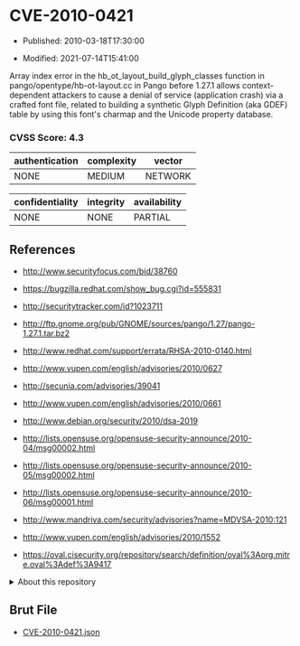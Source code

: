 # CVE-2010-0421

- Published: 2010-03-18T17:30:00

- Modified: 2021-07-14T15:41:00

Array index error in the hb_ot_layout_build_glyph_classes function in pango/opentype/hb-ot-layout.cc in Pango before 1.27.1 allows context-dependent attackers to cause a denial of service (application crash) via a crafted font file, related to building a synthetic Glyph Definition (aka GDEF) table by using this font's charmap and the Unicode property database.

### CVSS Score: **4.3**

| authentication | complexity | vector |
| --- | --- | --- |
| NONE | MEDIUM | NETWORK |

| confidentiality | integrity | availability |
| --- | --- | --- |
| NONE | NONE | PARTIAL |

## References

* http://www.securityfocus.com/bid/38760

* https://bugzilla.redhat.com/show_bug.cgi?id=555831

* http://securitytracker.com/id?1023711

* http://ftp.gnome.org/pub/GNOME/sources/pango/1.27/pango-1.27.1.tar.bz2

* http://www.redhat.com/support/errata/RHSA-2010-0140.html

* http://www.vupen.com/english/advisories/2010/0627

* http://secunia.com/advisories/39041

* http://www.vupen.com/english/advisories/2010/0661

* http://www.debian.org/security/2010/dsa-2019

* http://lists.opensuse.org/opensuse-security-announce/2010-04/msg00002.html

* http://lists.opensuse.org/opensuse-security-announce/2010-05/msg00002.html

* http://lists.opensuse.org/opensuse-security-announce/2010-06/msg00001.html

* http://www.mandriva.com/security/advisories?name=MDVSA-2010:121

* http://www.vupen.com/english/advisories/2010/1552

* https://oval.cisecurity.org/repository/search/definition/oval%3Aorg.mitre.oval%3Adef%3A9417

<details>
<summary>About this repository</summary> 

  This repository is part of the project [Live Hack CVE](https://github.com/Live-Hack-CVE). Main website can be found [www.live-hack.org](https://www.live-hack.org) 
  
  Made by [Sn0wAlice](https://github.com/Sn0wAlice) for the people that care about security and need to have a feed of the latest CVEs. Hope you enjoy it, don't forget to star the repo and follow me on [Twitter](https://twitter.com/Sn0wAlice) and [Github](https://github.com/Sn0wAlice). And that is my [personnal website](https://www.alice-snow.me/)

  - [Home Page](https://github.com/Live-Hack-CVE)
  - [Framework](https://github.com/Live-Hack-CVE/cve-framework)
  - [CVE database](https://github.com/Live-Hack-CVE/full_database)
  - [Changelog](https://github.com/Live-Hack-CVE/Changelog)
</details>

## Brut File

* [CVE-2010-0421.json](https://raw.githubusercontent.com/Live-Hack-CVE/full_database/main/cves/2010/CVE-2010-0421.json)

